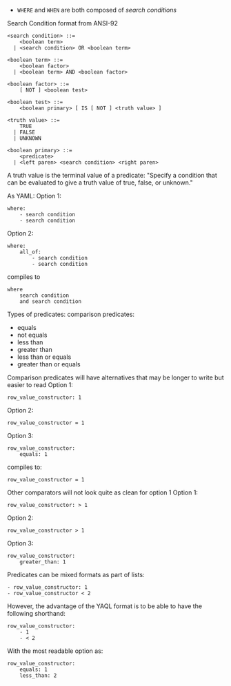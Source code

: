 * `WHERE` and `WHEN` are both composed of *search conditions* 

Search Condition format from ANSI-92
```
<search condition> ::=
	<boolean term>
  | <search condition> OR <boolean term>

<boolean term> ::=
	<boolean factor>
  | <boolean term> AND <boolean factor>

<boolean factor> ::=
	[ NOT ] <boolean test>

<boolean test> ::=
	<boolean primary> [ IS [ NOT ] <truth value> ]

<truth value> ::=
	TRUE
  | FALSE
  | UNKNOWN

<boolean primary> ::=
	<predicate>
  | <left paren> <search condition> <right paren>
```

A truth value is the terminal value of a predicate: "Specify a condition that can be evaluated to give a truth value of true, false, or unknown."

As YAML:
Option 1:
```
where:
	- search condition
	- search condition
```

Option 2:
```
where:
	all_of:
		- search condition
		- search condition
```

compiles to
```
where
	search condition
	and search condition
```

Types of predicates:
comparison predicates:
- equals
- not equals
- less than
- greater than
- less than or equals
- greater than or equals

Comparison predicates will have alternatives that may be longer to write but easier to read
Option 1:
```
row_value_constructor: 1
```

Option 2:
```
row_value_constructor = 1
```

Option 3:
```
row_value_constructor:
	equals: 1
```

compiles to:
```
row_value_constructor = 1
```

Other comparators will not look quite as clean for option 1
Option 1:
```
row_value_constructor: > 1
```

Option 2:
```
row_value_constructor > 1
```

Option 3:
```
row_value_constructor:
	greater_than: 1
```

Predicates can be mixed formats as part of lists:
```
- row_value_constructor: 1
- row_value_constructor < 2
```

However, the advantage of the YAQL format is to be able to have the following shorthand:
```
row_value_constructor:
	- 1
	- < 2
```

With the most readable option as:
```
row_value_constructor:
	equals: 1
	less_than: 2
```
